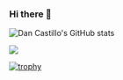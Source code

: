 ### Hi there 👋

![Dan Castillo's GitHub stats](https://github-readme-stats.vercel.app/api?username=dancastillo\&rank_icon=github&hide=stars&theme=ayu-mirage)

<img src="https://github-readme-stats.vercel.app/api/top-langs/?username=dancastillo&theme=ayu-mirage" width="auto" />

[![trophy](https://github-profile-trophy.vercel.app/?username=dancastillo&theme=onedark&row=2&column=4)](https://github.com/ryo-ma/github-profile-trophy)
